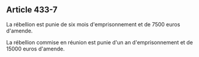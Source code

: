 Article 433-7
----
La rébellion est punie de six mois d'emprisonnement et de 7500 euros d'amende.

La rébellion commise en réunion est punie d'un an d'emprisonnement et de 15000
euros d'amende.

